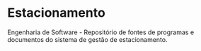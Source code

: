 # Estacionamento
Engenharia de Software - Repositório de fontes de programas e documentos do sistema de gestão de estacionamento.
